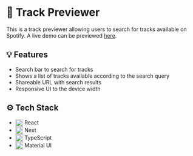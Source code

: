 # 🎸 Track Previewer

This is a track previewer allowing users to search for tracks available on Spotify. A live demo can be previewed [here](https://track-previewer.vercel.app/).

## 💡 Features

- Search bar to search for tracks
- Shows a list of tracks available according to the search query
- Shareable URL with search results
- Responsive UI to the device width

## ⚙️ Tech Stack

- <img src="https://cdn.jsdelivr.net/gh/devicons/devicon/icons/react/react-original.svg" width="20" style="vertical-align: middle" /> React
- <img src="https://cdn.jsdelivr.net/gh/devicons/devicon/icons/nextjs/nextjs-original.svg" width="20" style="vertical-align: middle" /> Next
- <img src="https://cdn.jsdelivr.net/gh/devicons/devicon/icons/typescript/typescript-original.svg" width="20" style="vertical-align: middle" /> TypeScript
- <img src="https://cdn.jsdelivr.net/gh/devicons/devicon/icons/materialui/materialui-original.svg" width="20" style="vertical-align: middle" /> Material UI